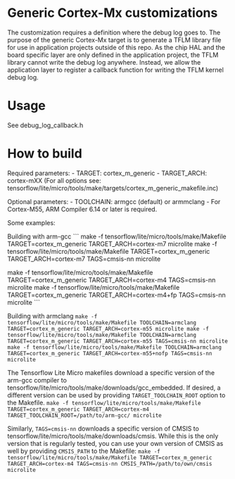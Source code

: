 # Generic Cortex-Mx customizations

The customization requires a definition where the debug log goes to. The purpose
of the generic Cortex-Mx target is to generate a TFLM library file for use in
application projects outside of this repo. As the chip HAL and the board
specific layer are only defined in the application project, the TFLM library
cannot write the debug log anywhere. Instead, we allow the application layer to
register a callback function for writing the TFLM kernel debug log.

# Usage

See debug_log_callback.h

# How to build

Required parameters: - TARGET: cortex_m_generic - TARGET_ARCH: cortex-mXX (For
all options see:
tensorflow/lite/micro/tools/make/targets/cortex_m_generic_makefile.inc)

Optional parameters: - TOOLCHAIN: armgcc (default) or armmclang - For
Cortex-M55, ARM Compiler 6.14 or later is required.

Some examples:

Building with arm-gcc ``` make -f tensorflow/lite/micro/tools/make/Makefile
TARGET=cortex_m_generic TARGET_ARCH=cortex-m7 microlite make -f
tensorflow/lite/micro/tools/make/Makefile TARGET=cortex_m_generic
TARGET_ARCH=cortex-m7 TAGS=cmsis-nn microlite

make -f tensorflow/lite/micro/tools/make/Makefile TARGET=cortex_m_generic
TARGET_ARCH=cortex-m4 TAGS=cmsis-nn microlite make -f
tensorflow/lite/micro/tools/make/Makefile TARGET=cortex_m_generic
TARGET_ARCH=cortex-m4+fp TAGS=cmsis-nn microlite ```

Building with armclang `make -f tensorflow/lite/micro/tools/make/Makefile
TOOLCHAIN=armclang TARGET=cortex_m_generic TARGET_ARCH=cortex-m55 microlite make
-f tensorflow/lite/micro/tools/make/Makefile TOOLCHAIN=armclang
TARGET=cortex_m_generic TARGET_ARCH=cortex-m55 TAGS=cmsis-nn microlite make -f
tensorflow/lite/micro/tools/make/Makefile TOOLCHAIN=armclang
TARGET=cortex_m_generic TARGET_ARCH=cortex-m55+nofp TAGS=cmsis-nn microlite`

The Tensorflow Lite Micro makefiles download a specific version of the arm-gcc
compiler to tensorflow/lite/micro/tools/make/downloads/gcc_embedded. If desired,
a different version can be used by providing `TARGET_TOOLCHAIN_ROOT` option to
the Makefile. `make -f tensorflow/lite/micro/tools/make/Makefile
TARGET=cortex_m_generic TARGET_ARCH=cortex-m4
TARGET_TOOLCHAIN_ROOT=/path/to/arm-gcc/ microlite`

Similarly, `TAGS=cmsis-nn` downloads a specific version of CMSIS to
tensorflow/lite/micro/tools/make/downloads/cmsis. While this is the only version
that is regularly tested, you can use your own version of CMSIS as well by
providing `CMSIS_PATH` to the Makefile: `make -f
tensorflow/lite/micro/tools/make/Makefile TARGET=cortex_m_generic
TARGET_ARCH=cortex-m4 TAGS=cmsis-nn CMSIS_PATH=/path/to/own/cmsis microlite`
